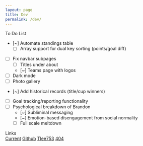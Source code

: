 ```yaml
---
layout: page
title: Dev
permalink: /dev/
---
```


<div class="card bg-light text-center my-3">
<div class="card-header text-center">
    To Do List
</div>
<div class="card-body">
<div class="todo-list" markdown=1>

- [~] Automate standings table
    - [ ] Array support for dual key sorting (points/goal diff)
- [ ] Fix navbar subpages
    - [ ] Titles under about
    - [~] Teams page with logos
- [ ] Dark mode
- [ ] Photo gallery
- [~] Add historical records (title/cup winners)
- [ ] Goal tracking/reporting functionality
- [ ] Psychological breakdown of Brandon
    - [~] Subliminal messaging
    - [~] Emotion-based disengagement from social normality
    - [ ] Full scale meltdown

</div>
</div>
</div>

<div class="card bg-light text-center mt-3">
<div class="card-header text-center">
    Links
</div>
<div class="card-body">
    <a type="button" class="btn btn-primary m-2" href="http://www.goddardsoccer.com">Current</a>
    <a type="button" class="btn btn-primary m-2" href="https://github.com/goddard-soccer/goddard-soccer.github.io">Github</a>
    <a type="button" class="btn btn-primary m-2" href="https://github.com/tlee753/tlee753.github.io">Tlee753</a>
    <a type="button" class="btn btn-primary m-2" href="/demo">404</a>
</div>
</div>

